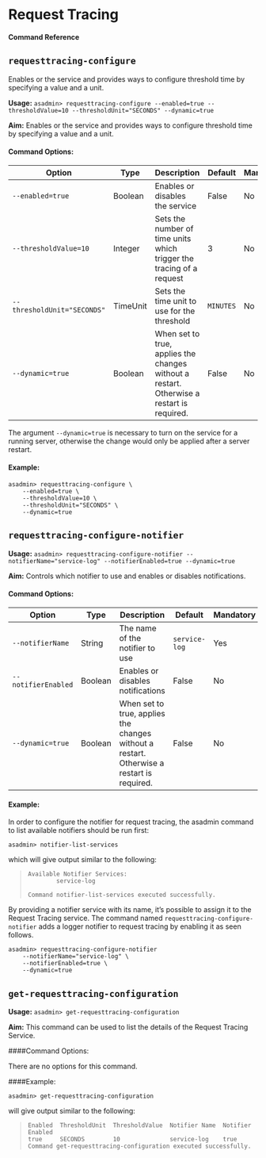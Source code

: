 # Request Tracing
#### Command Reference


## `requesttracing-configure`
Enables or  the service and provides ways to configure threshold time by specifying a value and a unit.

**Usage:** `asadmin> requesttracing-configure --enabled=true --thresholdValue=10 --thresholdUnit="SECONDS" --dynamic=true`

**Aim:** Enables or  the service and provides ways to configure threshold time by specifying a value and a unit.


#### Command Options:

| Option | Type | Description | Default | Mandatory |
|--------|------|-------------|---------|-----------|
| `--enabled=true` | Boolean | Enables or disables the service | False | No |
| `--thresholdValue=10` | Integer | Sets the number of time units which trigger the tracing of a request | 3 | No |
| `--thresholdUnit="SECONDS"` | TimeUnit | Sets the time unit to use for the threshold | `MINUTES` | No |
| `--dynamic=true` | Boolean | When set to true, applies the changes without a restart. Otherwise a restart is required. | False | No |

The argument `--dynamic=true` is necessary to turn on the service for a running server, otherwise the change would only be applied after a server restart.

#### Example:
```
asadmin> requesttracing-configure \
    --enabled=true \
    --thresholdValue=10 \
    --thresholdUnit="SECONDS" \
    --dynamic=true
```

## `requesttracing-configure-notifier`

**Usage:** `asadmin> requesttracing-configure-notifier --notifierName="service-log" --notifierEnabled=true --dynamic=true`

**Aim:** Controls which notifier to use and enables or disables notifications.


#### Command Options:

| Option | Type | Description | Default | Mandatory |
|--------|------|-------------|---------|-----------|
| `--notifierName` | String | The name of the notifier to use | `service-log` | Yes |
| `--notifierEnabled` | Boolean | Enables or disables notifications | False | No | 
| `--dynamic=true` | Boolean | When set to true, applies the changes without a restart. Otherwise a restart is required. | False | No |

#### Example:
In order to configure the notifier for request tracing, the asadmin command to list available notifiers should be run first:

```
asadmin> notifier-list-services
```

which will give output similar to the following:

> ```
> Available Notifier Services:
>         service-log
> 
> Command notifier-list-services executed successfully.
> ```


By providing a notifier service with its name, it’s possible to assign it to the Request Tracing service. The command named `requesttracing-configure-notifier` adds a logger notifier to request tracing by enabling it as seen follows.

```
asadmin> requesttracing-configure-notifier
    --notifierName="service-log" \
    --notifierEnabled=true \
    --dynamic=true
```


## `get-requesttracing-configuration`

**Usage:** `asadmin> get-requesttracing-configuration`

**Aim:** This command can be used to list the details of the Request Tracing Service.

####Command Options:

There are no options for this command.

####Example:
```
asadmin> get-requesttracing-configuration
```

will give output similar to the following:

> ```
> Enabled  ThresholdUnit  ThresholdValue  Notifier Name  Notifier Enabled  
> true     SECONDS        10              service-log    true              
> Command get-requesttracing-configuration executed successfully.
> ```